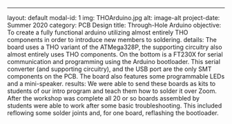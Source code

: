 ---
layout: default
modal-id: 1
img: THOArduino.jpg
alt: image-alt
project-date: Summer 2020
category: PCB Design
title: Through-Hole Arduino
objective: To create a fully functional arduino utilizing almost entirely THO components in order to introduce new members to soldering.
details: The board uses a THO variant of the ATMega328P, the supporting circuitry also almost entirely uses THO components. On the bottom is a FT230X for serial communication and programming using the Arduino bootloader. This serial converter (and supporting circuitry), and the USB port are the only SMT components on the PCB. The board also features some programmable LEDs and a mini-speaker.
results: We were able to send these boards as kits to students of our intro program and teach them how to solder it over Zoom. After the workshop was complete all 20 or so boards assembled by students were able to work after some basic troubleshooting. This included reflowing some solder joints and, for one board, reflashing the bootloader.